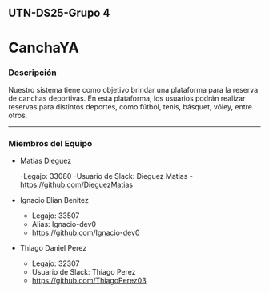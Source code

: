 ## UTN-DS25-Grupo 4

# CanchaYA

### Descripción

Nuestro sistema tiene como objetivo brindar una plataforma para la reserva de canchas deportivas. En esta plataforma, los usuarios podrán realizar reservas para distintos deportes, como fútbol, tenis, básquet, vóley, entre otros.

---

### Miembros del Equipo

- Matias Dieguez
  
  -Legajo: 33080
  -Usuario de Slack: Dieguez Matias
  -https://github.com/DieguezMatias

- Ignacio Elian Benitez

  - Legajo: 33507
  - Alias: Ignacio-dev0
  - https://github.com/Ignacio-dev0

- Thiago Daniel Perez
  - Legajo: 32307
  - Usuario de Slack: Thiago Perez
  - https://github.com/ThiagoPerez03
